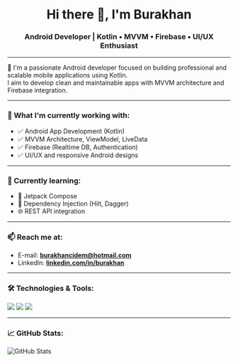 <h1 align="center">Hi there 👋, I'm Burakhan</h1>
<h3 align="center">Android Developer | Kotlin • MVVM • Firebase • UI/UX Enthusiast</h3>

---

🎯 I'm a passionate Android developer focused on building professional and scalable mobile applications using Kotlin.  
I aim to develop clean and maintainable apps with MVVM architecture and Firebase integration.

---

### 🚀 What I'm currently working with:

- ✅ Android App Development (Kotlin)
- ✅ MVVM Architecture, ViewModel, LiveData
- ✅ Firebase (Realtime DB, Authentication)
- ✅ UI/UX and responsive Android designs

---

### 🧠 Currently learning:

- 📱 Jetpack Compose
- 🧩 Dependency Injection (Hilt, Dagger)
- 🌐 REST API integration

---

### 📫 Reach me at:

- E-mail: **burakhancidem@hotmail.com**
- LinkedIn: **[linkedin.com/in/burakhan](https://www.linkedin.com/in/burakhan-%C3%A7idem-7229202a1/)**

---

### 🛠️ Technologies & Tools:

<p>
  <img src="https://img.shields.io/badge/Kotlin-%230095D5.svg?style=for-the-badge&logo=kotlin&logoColor=white"/>
  <img src="https://img.shields.io/badge/AndroidStudio-3DDC84?style=for-the-badge&logo=androidstudio&logoColor=white"/>
  <img src="https://img.shields.io/badge/Firebase-FFCA28?style=for-the-badge&logo=firebase&logoColor=black"/>
</p>

---

### 📈 GitHub Stats:

![GitHub Stats](https://github-readme-stats.vercel.app/api?username=Brkcidem&show_icons=true&theme=radical)
